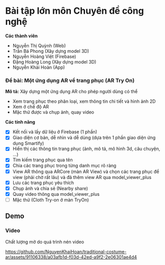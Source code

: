 # Bài tập lớn môn Chuyên đề công nghệ

**Các thành viên**
- Nguyễn Thị Quỳnh (Web)
- Trần Bá Phong (Xây dựng model 3D)
- Nguyễn Hoàng Việt (Firebase)
- Đặng Hoàng Long (Xây dựng model 3D)
- Nguyễn Khải Hoàn (App)

### Đề bài: Một ứng dụng AR về trang phục (AR Try On)

**Mô tả:** Xây dựng một ứng dụng AR cho phép người dùng có thể
- Xem trang phục theo phân loại, xem thông tin chi tiết và hình ảnh 2D
- Xem ở chế độ AR
- Mặc thử được và chụp ảnh, quay video

**Các tính năng**
- [x] Kết nối và lấy dữ liệu ở Firebase (1 phần)
- [x] Giao diện cơ bản, dễ nhìn và dễ dùng (dựa trên 1 phần giao diện ứng dụng Smartify)
- [x] Hiển thị các thông tin trang phục (ảnh, mô tả, mô hình 3d, câu chuyện, ...)
- [x] Tìm kiếm trang phục qua tên
- [x] Chia các trang phục trong từng danh mục rõ ràng
- [x] View AR thông qua ARCore (màn AR View) và chọn các trang phục để view (phải chờ rất lâu) và đã thêm view AR qua model_viewer_plus
- [x] Lưu các trang phục yêu thích
- [x] Chụp ảnh và chia sẻ (Nearby share)
- [x] Quay video thông qua model_viewer_plus
- [ ] Mặc thử (Cloth Try-on ở màn TryOn)

## Demo

### Video

Chất lượng mờ do quá trình nén video

https://github.com/NguyenKhaiHoan/traditional-costume-ar/assets/91106338/a03afb1d-f03d-42ed-a9f2-2e06301ae4d4
